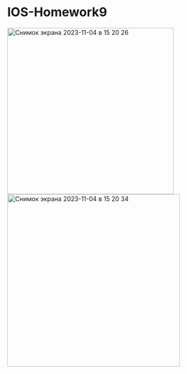 # IOS-Homework9

<img width="380" alt="Снимок экрана 2023-11-04 в 15 20 26" src="https://github.com/damndelion/IOS-Homework9/assets/106752754/fa4c408f-ed1e-4025-a6ae-ecca64e2316b"> 

<img width="394" alt="Снимок экрана 2023-11-04 в 15 20 34" src="https://github.com/damndelion/IOS-Homework9/assets/106752754/37c905ff-b58c-4e29-bb9f-e75e1f3e5eae">
